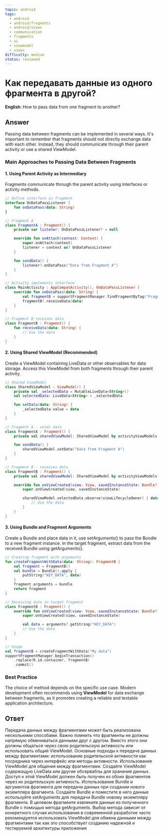 ```yaml
---
topic: android
tags:
  - android
  - android/fragments
  - android/views
  - communication
  - fragments
  - ui
  - viewmodel
  - views
difficulty: medium
status: reviewed
---
```


# Как передавать данные из одного фрагмента в другой?

**English**: How to pass data from one fragment to another?

## Answer

Passing data between fragments can be implemented in several ways. It's important to remember that fragments should not directly exchange data with each other. Instead, they should communicate through their parent activity or use a shared ViewModel.

### Main Approaches to Passing Data Between Fragments

#### 1. Using Parent Activity as Intermediary

Fragments communicate through the parent activity using interfaces or activity methods.

```kotlin
// Define interface in fragment
interface OnDataPassListener {
    fun onDataPass(data: String)
}

// Fragment A
class FragmentA : Fragment() {
    private var listener: OnDataPassListener? = null

    override fun onAttach(context: Context) {
        super.onAttach(context)
        listener = context as? OnDataPassListener
    }

    fun sendData() {
        listener?.onDataPass("Data from Fragment A")
    }
}

// Activity implements interface
class MainActivity : AppCompatActivity(), OnDataPassListener {
    override fun onDataPass(data: String) {
        val fragmentB = supportFragmentManager.findFragmentByTag("FragmentB") as? FragmentB
        fragmentB?.receiveData(data)
    }
}

// Fragment B receives data
class FragmentB : Fragment() {
    fun receiveData(data: String) {
        // Use the data
    }
}
```

#### 2. Using Shared ViewModel (Recommended)

Create a ViewModel containing LiveData or other observables for data storage. Access this ViewModel from both fragments through their parent activity.

```kotlin
// Shared ViewModel
class SharedViewModel : ViewModel() {
    private val _selectedData = MutableLiveData<String>()
    val selectedData: LiveData<String> = _selectedData

    fun setData(data: String) {
        _selectedData.value = data
    }
}

// Fragment A - sends data
class FragmentA : Fragment() {
    private val sharedViewModel: SharedViewModel by activityViewModels()

    fun sendData() {
        sharedViewModel.setData("Data from Fragment A")
    }
}

// Fragment B - receives data
class FragmentB : Fragment() {
    private val sharedViewModel: SharedViewModel by activityViewModels()

    override fun onViewCreated(view: View, savedInstanceState: Bundle?) {
        super.onViewCreated(view, savedInstanceState)

        sharedViewModel.selectedData.observe(viewLifecycleOwner) { data ->
            // Use the data
        }
    }
}
```

#### 3. Using Bundle and Fragment Arguments

Create a Bundle and place data in it, use setArguments() to pass the Bundle to a new fragment instance. In the target fragment, extract data from the received Bundle using getArguments().

```kotlin
// Creating fragment with arguments
fun createFragmentWithData(data: String): FragmentB {
    val fragment = FragmentB()
    val bundle = Bundle().apply {
        putString("KEY_DATA", data)
    }
    fragment.arguments = bundle
    return fragment
}

// Receiving data in target fragment
class FragmentB : Fragment() {
    override fun onViewCreated(view: View, savedInstanceState: Bundle?) {
        super.onViewCreated(view, savedInstanceState)

        val data = arguments?.getString("KEY_DATA")
        // Use the data
    }
}

// Usage
val fragmentB = createFragmentWithData("My data")
supportFragmentManager.beginTransaction()
    .replace(R.id.container, fragmentB)
    .commit()
```

### Best Practice

The choice of method depends on the specific use case. Modern development often recommends using **ViewModel** for data exchange between fragments, as it promotes creating a reliable and testable application architecture.

## Ответ

Передача данных между фрагментами может быть реализована несколькими способами. Важно помнить что фрагменты не должны напрямую обмениваться данными друг с другом. Вместо этого они должны общаться через свою родительскую активность или использовать общий ViewModel. Основные подходы к передаче данных между фрагментами: использование родительской активности как посредника через интерфейс или методы активности. Использование ViewModel для общения между фрагментами. Создайте ViewModel содержащую LiveData или другие обсерваблы для хранения данных. Доступ к этой ViewModel должен быть получен из обоих фрагментов через их родительскую активность. Использование Bundle и аргументов фрагмента для передачи данных при создании нового экземпляра фрагмента. Создайте Bundle и поместите в него данные используйте setArguments для передачи Bundle новому экземпляру фрагмента. В целевом фрагменте извлеките данные из полученного Bundle с помощью метода getArguments. Выбор метода зависит от конкретного случая использования в современной разработке часто рекомендуется использовать ViewModel для обмена данными между фрагментами так как это способствует созданию надежной и тестируемой архитектуры приложения

